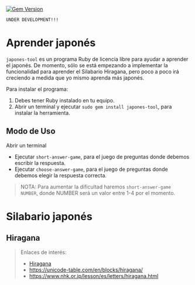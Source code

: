 
[![Gem Version](https://badge.fury.io/rb/learn-japanese.svg)](https://badge.fury.io/rb/learn-japanese)

```
UNDER DEVELOPMENT!!!
```

# Aprender japonés

`japones-tool` es un programa Ruby de licencia libre para ayudar a aprender el japonés.
De momento, sólo se está empezando a implementar la funcionalidad para aprender el Silabario Hiragana, pero poco a poco irá creciendo a medida que yo mismo aprenda más japonés.

Para instalar el programa:
1. Debes tener Ruby instalado en tu equipo.
2. Abrir un terminal y ejecutar `sudo gem install japones-tool`, para instalar la herramienta.

## Modo de Uso

Abrir un terminal
* Ejecutar `short-answer-game`, para el juego de preguntas donde debemos escribir la respuesta.
* Ejecutar `choose-answer-game`, para el juego de preguntas donde debemos elegir la respuesta correcta.

> NOTA: Para aumentar la dificultad haremos `short-answer-game NUMBER`, donde NUMBER será un valor entre 1-4 por el momento.

# Silabario japonés

## Hiragana

> Enlaces de interés:
> * [Hiragana](https://unicode-table.com/en/blocks/hiragana/)
> * https://unicode-table.com/en/blocks/hiragana/
> * https://www.nhk.or.jp/lesson/es/letters/hiragana.html
